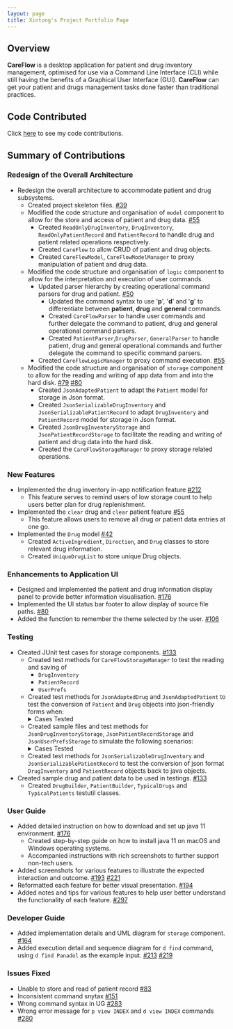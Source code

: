 ```yaml
---
layout: page
title: Xintong's Project Portfolio Page
---
```


## Overview
**CareFlow** is a desktop application for patient and drug inventory management, optimised for use via a Command Line Interface (CLI) while still having the benefits of a Graphical User Interface (GUI). 
**CareFlow** can get your patient and drugs management tasks done faster than traditional practices.

## Code Contributed
Click [here](https://nus-cs2103-ay2223s2.github.io/tp-dashboard/?search=emrysil&breakdown=true&sort=groupTitle%20dsc&sortWithin=title&since=2023-02-17&timeframe=commit&mergegroup=&groupSelect=groupByRepos&checkedFileTypes=docs~functional-code~test-code~other) to see my code contributions.

## Summary of Contributions
### **Redesign of the Overall Architecture**
  - Redesign the overall architecture to accommodate patient and drug subsystems.
    - Created project skeleton files. [#39](https://github.com/AY2223S2-CS2103T-W09-3/tp/pull/39)
    - Modified the code structure and organisation of `model` component to allow for the store and access of patient and drug data. [#55](https://github.com/AY2223S2-CS2103T-W09-3/tp/pull/55)
      - Created `ReadOnlyDrugInventory`, `DrugInventory`, `ReadOnlyPatientRecord` and `PatientRecord` to handle drug and patient related operations respectively.
      - Created `CareFlow` to allow CRUD of patient and drug objects.
      - Created `CareFlowModel`, `CareFlowModelManager` to proxy manipulation of patient and drug data.
    - Modified the code structure and organisation of `logic` component to allow for the interpretation and execution of user commands.
      - Updated parser hierarchy by creating operational command parsers for drug and patient. [#50](https://github.com/AY2223S2-CS2103T-W09-3/tp/pull/50)
        - Updated the command syntax to use '**p**', '**d**' and '**g**' to differentiate between **patient**, **drug** and **general** commands.
        - Created `CareFlowParser` to handle user commands and further delegate the command to patient, drug and general operational command parsers.
        - Created `PatientParser`,`DrugParser`, `GeneralParser` to handle patient, drug and general operational commands and further delegate the command to specific command parsers.
      - Created `CareFlowLogicManager` to proxy command execution. [#55](https://github.com/AY2223S2-CS2103T-W09-3/tp/pull/55)
    - Modified the code structure and organisation of `storage` component to allow for the reading and writing of app data from and into the hard disk. [#79](https://github.com/AY2223S2-CS2103T-W09-3/tp/pull/79) [#80](https://github.com/AY2223S2-CS2103T-W09-3/tp/pull/80)
      - Created `JsonAdaptedPatient` to adapt the `Patient` model for storage in Json format.
      - Created `JsonSerializableDrugInventory` and `JsonSerializablePatientRecord` to adapt `DrugInventory` and `PatientRecord` model for storage in Json format. 
      - Created `JsonDrugInventoryStorage` and `JsonPatientRecordStorage` to facilitate the reading and writing of patient and drug data into the hard disk.
      - Created the `CareFlowStorageManager` to proxy storage related operations.

### **New Features**
  - Implemented the drug inventory in-app notification feature [#212](https://github.com/AY2223S2-CS2103T-W09-3/tp/pull/212)
    - This feature serves to remind users of low storage count to help users better plan for drug replenishment.
  - Implemented the `clear` drug and `clear` patient feature [#55](https://github.com/AY2223S2-CS2103T-W09-3/tp/pull/55)
    - This feature allows users to remove all drug or patient data entries at one go.
  - Implemented the `Drug` model [#42](https://github.com/AY2223S2-CS2103T-W09-3/tp/pull/42)
    - Created `ActiveIngredient`, `Direction`, and `Drug` classes to store relevant drug information.
    - Created `UniqueDrugList` to store unique Drug objects.

### **Enhancements to Application UI**
  - Designed and implemented the patient and drug information display panel to provide better information visualisation. [#176](https://github.com/AY2223S2-CS2103T-W09-3/tp/pull/176)
  - Implemented the UI status bar footer to allow display of source file paths. [#80](https://github.com/AY2223S2-CS2103T-W09-3/tp/pull/80)
  - Added the function to remember the theme selected by the user. [#106](https://github.com/AY2223S2-CS2103T-W09-3/tp/pull/106/files)

### **Testing**
  - Created JUnit test cases for storage components. [#133](https://github.com/AY2223S2-CS2103T-W09-3/tp/pull/133)
    - Created test methods for `CareFlowStorageManager` to test the reading and saving of
      - `DrugInventory`
      - `PatientRecord`
      - `UserPrefs`
    - Created test methods for `JsonAdaptedDrug` and `JsonAdaptedPatient` to test the conversion of `Patient` and `Drug` objects into json-friendly forms when:
      <details>
      <summary>Cases Tested </summary>
      <ul> 
        <li>the fields are in order</li>
        <li>the fields are null</li>
        <li>the fields are invalid</li>
      </ul>
      </details>
    - Created sample files and test methods for `JsonDrugInventoryStorage`, `JsonPatientRecordStorage` and `JsonUserPrefsStorage` to simulate the following scenarios:
      <details>
      <summary>Cases Tested </summary>
      <ul>
        <li>reading from normal json file</li>
        <li>reading from non-json format file</li>
        <li>reading from json file with extra fields</li>
        <li>reading from json file with missing fields</li>
        <li>reading from json file with invalid fields</li>
        <li>reading from json file with both vald and invaild fields</li>
        <li>reading from json file with null value for compulsory fields</li>
        <li>saving normal `DrugInventory` and `PatientRecord` objects</li>
        <li>saving when `DrugInventory` and `PatientRecord` objects are null</li>
        <li>saving when file path is null</li>
      </ul>
      </details> 
    - Created test methods for `JsonSerializableDrugInventory` and `JsonSerializablePatientRecord` to test the conversion of json format `DrugInventory` and `PatientRecord` objects back to java objects.
  - Created sample drug and patient data to be used in testings. [#133](https://github.com/AY2223S2-CS2103T-W09-3/tp/pull/133)
    - Created `DrugBuilder`, `PatientBuilder`, `TypicalDrugs` and `TypicalPatients` testutil classes.

### **User Guide**
  - Added detailed instruction on how to download and set up java 11 environment. [#176](https://github.com/AY2223S2-CS2103T-W09-3/tp/pull/176)
    - Created step-by-step guide on how to install java 11 on macOS and Windows operating systems.
    - Accompanied instructions with rich screenshots to further support non-tech users.
  - Added screenshots for various features to illustrate the expected interaction and outcome. [#193](https://github.com/AY2223S2-CS2103T-W09-3/tp/pull/193) [#221](https://github.com/AY2223S2-CS2103T-W09-3/tp/pull/221)
  - Reformatted each feature for better visual presentation. [#194](https://github.com/AY2223S2-CS2103T-W09-3/tp/pull/194)
  - Added notes and tips for various features to help user better understand the functionality of each feature. [#297](https://github.com/AY2223S2-CS2103T-W09-3/tp/pull/297)

### **Developer Guide**
  - Added implementation details and UML diagram for `storage` component. [#164](https://github.com/AY2223S2-CS2103T-W09-3/tp/pull/164)
  - Added execution detail and sequence diagram for `d find` command, using `d find Panadol` as the example input. [#213](https://github.com/AY2223S2-CS2103T-W09-3/tp/pull/213) [#219](https://github.com/AY2223S2-CS2103T-W09-3/tp/pull/219)

### **Issues Fixed**
  - Unable to store and read of patient record [#83](https://github.com/AY2223S2-CS2103T-W09-3/tp/pull/83)
  - Inconsistent command snytax [#151](https://github.com/AY2223S2-CS2103T-W09-3/tp/pull/151)
  - Wrong command syntax in UG [#283](https://github.com/AY2223S2-CS2103T-W09-3/tp/pull/283)
  - Wrong error message for `p view INDEX`  and `d view INDEX` commands [#280](https://github.com/AY2223S2-CS2103T-W09-3/tp/pull/280)


